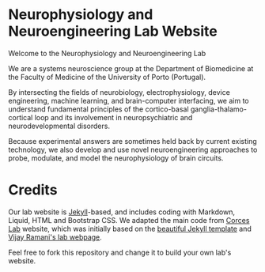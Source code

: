 # Neurophysiology and Neuroengineering Lab Website

Welcome to the Neurophysiology and Neuroengineering Lab

We are a systems neuroscience group at the Department of Biomedicine at the Faculty of Medicine of the University of Porto (Portugal).

By intersecting the fields of neurobiology, electrophysiology, device engineering, machine learning, and brain-computer interfacing, we aim to understand fundamental principles of the cortico-basal ganglia-thalamo-cortical loop and its involvement in neuropsychiatric and neurodevelopmental disorders.

Because experimental answers are sometimes held back by current existing technology, we also develop and use novel neuroengineering approaches to probe, modulate, and model the neurophysiology of brain circuits. 

# Credits

Our lab website is [Jekyll][]-based, and includes coding with Markdown, Liquid, HTML and Bootstrap CSS. We adapted the main code from [Corces Lab][] website, which was initially based on the [beautiful Jekyll template][] and [Vijay Ramani's lab webpage][].

Feel free to fork this repository and change it to build your own lab's website.

[Jekyll]: http://jekyllrb.com/
[bibble]: https://github.com/sampsyo/bibble/
[Corces Lab]: https://www.corceslab.com/
[beautiful Jekyll template]: https://beautifuljekyll.com/
[Vijay Ramani's lab webpage]: https://kamakshi.ucsf.edu/
